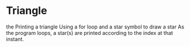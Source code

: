 # Triangle
the Printing a triangle
Using a for loop and a star symbol to draw a star
As the program loops, a star(s) are printed according to the index at that instant.
